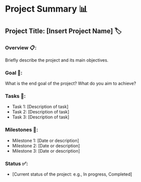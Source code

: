 # Project Summary 📊

## Project Title: [Insert Project Name] 🏷️

### Overview 📋:
Briefly describe the project and its main objectives.

### Goal 🎯:
What is the end goal of the project? What do you aim to achieve?

### Tasks 🔧:
- Task 1: [Description of task]
- Task 2: [Description of task]
- Task 3: [Description of task]

### Milestones 🎉:
- Milestone 1: [Date or description]
- Milestone 2: [Date or description]
- Milestone 3: [Date or description]

### Status ✅:
- [Current status of the project: e.g., In progress, Completed]
